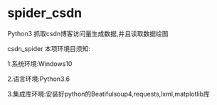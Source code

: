 # spider_csdn
Python3 抓取csdn博客访问量生成数据,并且读取数据绘图

csdn_spider 本项环境目须知:

1.系统环境:Windows10

2.语言环境:Python3.6

3.集成库环境:安装好python的Beatifulsoup4,requests,lxml,matplotlib库

